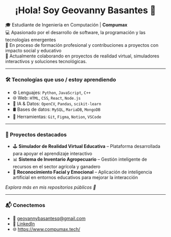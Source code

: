 <h1 align="center">¡Hola! Soy Geovanny Basantes 👋</h1>

🎓 Estudiante de Ingeniería en Computación | **Compumax**  
💻 Apasionado por el desarrollo de software, la programación y las tecnologías emergentes  
🚀 En proceso de formación profesional y contribuciones a proyectos con impacto social y educativo  
🔬 Actualmente colaborando en proyectos de realidad virtual, simuladores interactivos y soluciones tecnológicas.

---

### 🛠️ Tecnologías que uso / estoy aprendiendo

- ⚙️ Lenguajes: `Python`, `JavaScript`, `C++`
- 🌐 Web: `HTML`, `CSS`, `React`, `Node.js`
- 🧠 IA & Datos: `OpenCV`, `Pandas`, `scikit-learn`
- 🛢️ Bases de datos: `MySQL`, `MariaDB`, `MongoDB`
- 🔧 Herramientas: `Git`, `Figma`, `Notion`, `VSCode`

---

### 📌 Proyectos destacados

- 🕹️ **Simulador de Realidad Virtual Educativa** – Plataforma desarrollada para apoyar el aprendizaje interactivo  
- 📊 **Sistema de Inventario Agropecuario** – Gestión inteligente de recursos en el sector agrícola y ganadero  
- 🤖 **Reconocimiento Facial y Emocional** – Aplicación de inteligencia artificial en entornos educativos para mejorar la interacción  

*Explora más en mis repositorios públicos 📂*

---

### 📬 Conectemos

- 📧 geovannybasantesq@gmail.com  
- 💼 [LinkedIn](https://www.linkedin.com/in/geovanny-basantes-0471b123a/)  
- 🌐 https://www.compumax.tech/
